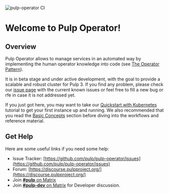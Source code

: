 ![pulp-operator CI](https://github.com/pulp/pulp-operator/workflows/Pulp%20CI/badge.svg)

# Welcome to Pulp Operator!

## Overview

Pulp Operator allows to manage services in an automated way by implementing the human operator knowledge
into code (see [The Operator Pattern](https://kubernetes.io/docs/concepts/extend-kubernetes/operator/)).

It is in beta stage and under active development, with the goal to provide a scalable and robust cluster for Pulp 3.
If you find any problem, please check our [issue page](https://github.com/pulp/pulp-operator/issues?q=is%3Aissue+is%3Aopen+label%3Ago-alpha) with the current known issues or feel free to fill a new bug or rfe in case it is not addressed yet.

If you just got here, you may want to take our
[Quickstart with Kubernetes](site:pulp-operator/docs/admin/tutorials/quickstart-kubernetes/) tutorial to get your first instance up and running.
We also recommended that you read the [Basic Concepts](site:pulp-operator/docs/admin/learn/basic-concepts/)
section before diving into the workflows and reference material.

## Get Help

Here are some useful links if you need some help:

- Issue Tracker: [https://github.com/pulp/pulp-operator/issues](https://github.com/pulp/pulp-operator/issues)
- Forum: [https://discourse.pulpproject.org/](https://discourse.pulpproject.org/)
- Join [**#pulp** on Matrix](https://matrix.to/#/#pulp:matrix.org)
- Join [**#pulp-dev** on Matrix](https://matrix.to/#/#pulp-dev:matrix.org) for Developer discussion.

